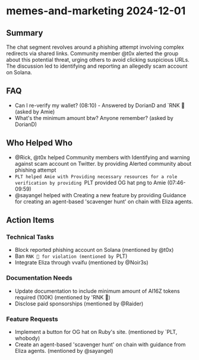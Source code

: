# memes-and-marketing 2024-12-01

## Summary

The chat segment revolves around a phishing attempt involving complex redirects via shared links. Community member @t0x alerted the group about this potential threat, urging others to avoid clicking suspicious URLs. The discussion led to identifying and reporting an allegedly scam account on Solana.

## FAQ

- Can I re-verify my wallet? (08:10) - Answered by DorianD and `RNK 🪽 (asked by Amie)
- What's the minimum amount btw? Anyone remember? (asked by DorianD)

## Who Helped Who

- @Rick, @t0x helped Community members with Identifying and warning against scam account on Twitter. by providing Alerted community about phishing attempt
- `PLT helped Amie with Providing necessary resources for a role verification by providing `PLT provided OG hat png to Amie (07:46-09:59)
- @sayangel helped with Creating a new feature by providing Guidance for creating an agent-based 'scavenger hunt' on chain with Eliza agents.

## Action Items

### Technical Tasks

- Block reported phishing account on Solana (mentioned by @t0x)
- Ban `RNK 🪽 for violation (mentioned by `PLT)
- Integrate Eliza through vvaifu (mentioned by @Noir3s)

### Documentation Needs

- Update documentation to include minimum amount of AI16Z tokens required (100K) (mentioned by 'RNK 🪽)
- Disclose paid sponsorships (mentioned by @Raider)

### Feature Requests

- Implement a button for OG hat on Ruby's site. (mentioned by `PLT, whobody)
- Create an agent-based 'scavenger hunt' on chain with guidance from Eliza agents. (mentioned by @sayangel)
